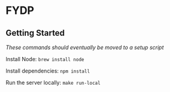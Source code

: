 # FYDP

## Getting Started
_These commands should eventually be moved to a setup script_

Install Node:
```brew install node```

Install dependencies:
```npm install```

Run the server locally:
```make run-local```